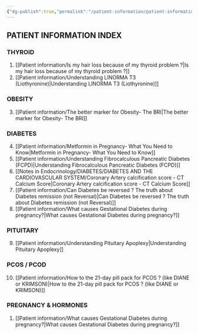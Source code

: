 ```yaml
---
{"dg-publish":true,"permalink":"/patient-information/patient-information/"}
---
```


<script data-goatcounter="https://endocrinologyindia.goatcounter.com/count" async src="//gc.zgo.at/count.js"></script>


## PATIENT INFORMATION INDEX

### THYROID

1. [[Patient information/Is my hair loss because of my thyroid problem ?\|Is my hair loss because of my thyroid problem ?]]
2. [[Patient information/Understanding LINORMA T3 (Liothyronine)\|Understanding LINORMA T3 (Liothyronine)]]

### OBESITY

3. [[Patient information/The better marker for Obesity- The BRI\|The better marker for Obesity- The BRI]]

### DIABETES

4. [[Patient information/Metformin in Pregnancy- What You Need to Know\|Metformin in Pregnancy- What You Need to Know]]
5. [[Patient information/Understanding Fibrocalculous Pancreatic Diabetes (FCPD)\|Understanding Fibrocalculous Pancreatic Diabetes (FCPD)]]
6. [[Notes in Endocrinology/DIABETES/DIABETES AND THE CARDIOVASCULAR SYSTEM/Coronary Artery calcification score - CT Calcium Score\|Coronary Artery calcification score - CT Calcium Score]]
7. [[Patient information/Can Diabetes be reversed ? The truth about Diabetes remission (not Reversal)\|Can Diabetes be reversed ? The truth about Diabetes remission (not Reversal)]]
8. [[Patient information/What causes Gestational Diabetes during pregnancy?\|What causes Gestational Diabetes during pregnancy?]]

### PITUITARY

9. [[Patient information/Understanding Pituitary Apoplexy\|Understanding Pituitary Apoplexy]]

### PCOS  / PCOD

10. [[Patient information/How to the 21-day pill pack for PCOS ? (like DIANE or KRIMSON)\|How to the 21-day pill pack for PCOS ? (like DIANE or KRIMSON)]]

### PREGNANCY & HORMONES

1. [[Patient information/What causes Gestational Diabetes during pregnancy?\|What causes Gestational Diabetes during pregnancy?]]